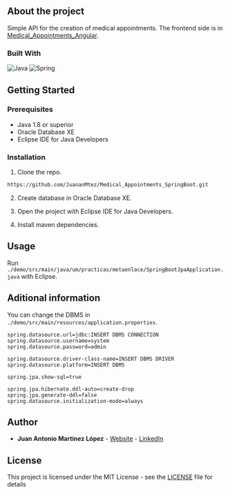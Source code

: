 ## About the project

Simple API for the creation of medical appointments. The frontend side is in [Medical_Appointments_Angular](https://github.com/JuananMtez/Medical_Appointments_Angular).

### Built With
![Java]
![Spring](https://img.shields.io/badge/spring-%236DB33F.svg?style=for-the-badge&logo=spring&logoColor=white)

## Getting Started

### Prerequisites
* Java 1.8 or superior
* Oracle Database XE
* Eclipse IDE for Java Developers


### Installation
1. Clone the repo.
```sh
https://github.com/JuananMtez/Medical_Appointments_SpringBoot.git
```

2. Create database in Oracle Database XE.

3. Open the project with Eclipse IDE for Java Developers.

4. Install maven dependencies. 


## Usage

Run ``./demo/src/main/java/um/practicas/metaenlace/SpringBootJpaApplication.java`` with Eclipse.


## Aditional information

You can change the DBMS in ``./demo/src/main/resources/application.properties``.
```properties
spring.datasource.url=jdbc:INSERT DBMS CONNECTION
spring.datasource.username=system
spring.datasource.password=admin

spring.datasource.driver-class-name=INSERT DBMS DRIVER
spring.datasource.platform=INSERT DBMS

spring.jpa.show-sql=true

spring.jpa.hibernate.ddl-auto=create-drop
spring.jpa.generate-ddl=false
spring.datasource.initialization-mode=always

```




## Author

* **Juan Antonio Martínez López** - [Website](https://juananmtez.github.io/) - [LinkedIn](https://www.linkedin.com/in/juanantonio-martinez/)


## License

This project is licensed under the MIT License - see the [LICENSE](LICENSE) file for details

[Java]: https://img.shields.io/badge/java-20232A?style=for-the-badge&logo=openjdk
